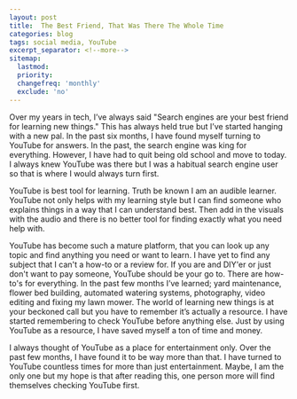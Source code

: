 ```yaml
---
layout: post
title:  The Best Friend, That Was There The Whole Time 
categories: blog
tags: social media, YouTube
excerpt_separator: <!--more-->
sitemap:
  lastmod: 
  priority: 
  changefreq: 'monthly'
  exclude: 'no'
---
```

Over my years in tech, I’ve always said "Search engines are your best friend for learning new things." This has always held true but I’ve started hanging with a new pal. <!--more--> In the past six months, I have found myself turning to YouTube for answers. In the past, the search engine was king for everything. However, I have had to quit being old school and move to today. I always knew YouTube was there but I was a habitual search engine user so that is where I would always turn first.

YouTube is best tool for learning. Truth be known I am an audible learner. YouTube not only helps with my learning style but I can find someone who explains things in a way that I can understand best. Then add in the visuals with the audio and there is no better tool for finding exactly what you need help with.

YouTube has become such a mature platform, that you can look up any topic and find anything you need or want to learn. I have yet to find any subject that I can't a how-to or a review for. If you are and DIY'er or just don't want to pay someone, YouTube should be your go to. There are how-to's for everything. In the past few months I’ve learned; yard maintenance, flower bed building, automated watering systems, photography, video editing and fixing my lawn mower. The world of learning new things is at your beckoned call but you have to remember it’s actually a resource. I have started remembering to check YouTube before anything else. Just by using YouTube as a resource, I have saved myself a ton of time and money.

I always thought of YouTube as a place for entertainment only. Over the past few months, I have found it to be way more than that. I have turned to YouTube countless times for more than just entertainment. Maybe, I am the only one but my hope is that after reading this, one person more will find themselves checking YouTube first.


